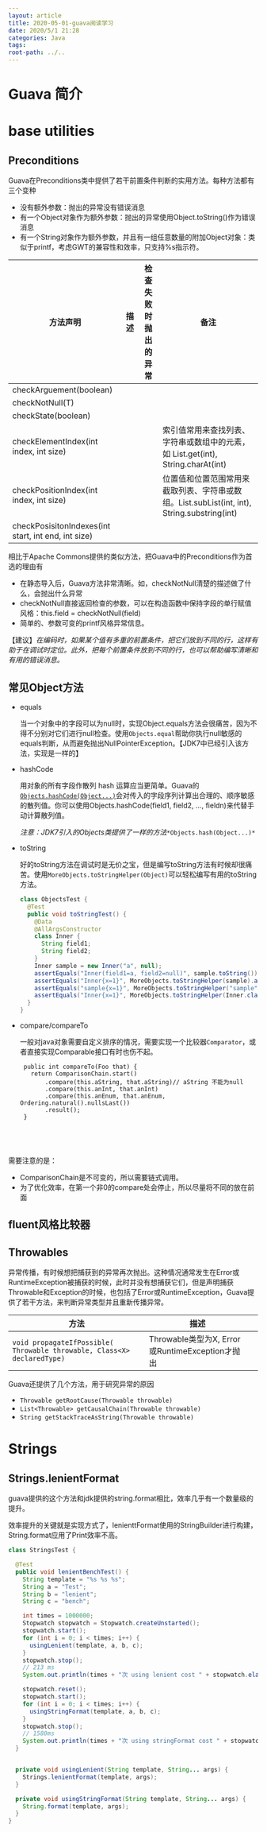 ```yaml
---
layout: article
title: 2020-05-01-guava阅读学习
date: 2020/5/1 21:28
categories: Java
tags:
root-path: ../..
---
```


# Guava 简介


[Guava官方教程(中文版)]: https://ifeve.com/google-guava/
# base utilities

##  Preconditions

Guava在Preconditions类中提供了若干前置条件判断的实用方法。每种方法都有三个变种

- 没有额外参数：抛出的异常没有错误消息
- 有一个Object对象作为额外参数：抛出的异常使用Object.toString()作为错误消息
- 有一个String对象作为额外参数，并且有一组任意数量的附加Object对象：类似于printf，考虑GWT的兼容性和效率，只支持%s指示符。

| 方法声明                                            | 描述 | 检查失败时抛出的异常 | 备注                                                         |
| --------------------------------------------------- | ---- | -------------------- | ------------------------------------------------------------ |
| checkArguement(boolean)                             |      |                      |                                                              |
| checkNotNull(T)                                     |      |                      |                                                              |
| checkState(boolean)                                 |      |                      |                                                              |
| checkElementIndex(int index, int size)              |      |                      | 索引值常用来查找列表、字符串或数组中的元素，如 List.get(int), String.charAt(int) |
| checkPositionIndex(int index, int size)             |      |                      | 位置值和位置范围常用来截取列表、字符串或数组。List.subList(int, int), String.substring(int) |
| checkPosisitonIndexes(int start, int end, int size) |      |                      |                                                              |

相比于Apache Commons提供的类似方法，把Guava中的Preconditions作为首选的理由有

- 在静态导入后，Guava方法非常清晰。如，checkNotNull清楚的描述做了什么，会抛出什么异常
- checkNotNull直接返回检查的参数，可以在构造函数中保持字段的单行赋值风格：this.field = checkNotNull(field)
- 简单的、参数可变的printf风格异常信息。

【建议】*在编码时，如果某个值有多重的前置条件，把它们放到不同的行，这样有助于在调试时定位。此外，把每个前置条件放到不同的行，也可以帮助编写清晰和有用的错误消息。*

## 常见Object方法

- equals

  当一个对象中的字段可以为null时，实现Object.equals方法会很痛苦，因为不得不分别对它们进行null检查。使用`Objects.equal`帮助你执行null敏感的equals判断，从而避免抛出NullPointerException。【JDK7中已经引入该方法，实现是一样的】

- hashCode

  用对象的所有字段作散列 hash 运算应当更简单。Guava的[`Objects.hashCode(Object...)`](http://docs.guava-libraries.googlecode.com/git-history/release/javadoc/com/google/common/base/Objects.html#hashCode(java.lang.Object...))会对传入的字段序列计算出合理的、顺序敏感的散列值。你可以使用Objects.hashCode(field1, field2, …, fieldn)来代替手动计算散列值。

  *注意：JDK7引入的Objects类提供了一样的方法*`*Objects.hash(Object...)*`

- toString

  好的toString方法在调试时是无价之宝，但是编写toString方法有时候却很痛苦。使用`MoreObjects.toStringHelper(Object)`可以轻松编写有用的toString方法。

  ```java
  class ObjectsTest {
    @Test
    public void toStringTest() {
      @Data
      @AllArgsConstructor
      class Inner {
        String field1;
        String field2;
      }
      Inner sample = new Inner("a", null);
      assertEquals("Inner(field1=a, field2=null)", sample.toString());
      assertEquals("Inner{x=1}", MoreObjects.toStringHelper(sample).add("x", "1").toString());
      assertEquals("sample{x=1}", MoreObjects.toStringHelper("sample").add("x", "1").toString());
      assertEquals("Inner{x=1}", MoreObjects.toStringHelper(Inner.class).add("x", "1").toString());
    }
  }
  ```

- compare/compareTo

  一般对java对象需要自定义排序的情况，需要实现一个比较器`Comparator`，或者直接实现Comparable接口有时也伤不起。

  <pre><code class="java"> public int compareTo(Foo that) {
     return ComparisonChain.start()
         .compare(this.aString, that.aString)// aString 不能为null
         .compare(this.anInt, that.anInt)
         .compare(this.anEnum, that.anEnum, Ordering.natural().nullsLast())
         .result();
   }
</code></pre>

  需要注意的是：

  - ComparisonChain是不可变的，所以需要链式调用。
  - 为了优化效率，在第一个非0的compare处会停止，所以尽量将不同的放在前面

## fluent风格比较器



## Throwables

异常传播，有时候想把捕获到的异常再次抛出。这种情况通常发生在Error或RuntimeException被捕获的时候，此时并没有想捕获它们，但是声明捕获Throwable和Exception的时候，也包括了Error或RuntimeException，Guava提供了若干方法，来判断异常类型并且重新传播异常。

| 方法                                                         | 描述                                            |      |
| ------------------------------------------------------------ | ----------------------------------------------- | ---- |
| `void propagateIfPossible( Throwable throwable, Class<X> declaredType)` | Throwable类型为X, Error或RuntimeException才抛出 |      |

Guava还提供了几个方法，用于研究异常的原因

- `Throwable getRootCause(Throwable throwable)`
- `List<Throwable> getCausalChain(Throwable throwable)`
- `String getStackTraceAsString(Throwable throwable)`

# Strings

## Strings.lenientFormat

guava提供的这个方法和jdk提供的string.format相比，效率几乎有一个数量级的提升。

效率提升的关键就是实现方式了，lenienttFormat使用的StringBuilder进行构建，String.format应用了Print效率不高。

```java
class StringsTest {

  @Test
  public void lenientBenchTest() {
    String template = "%s %s %s";
    String a = "Test";
    String b = "lenient";
    String c = "bench";

    int times = 1000000;
    Stopwatch stopwatch = Stopwatch.createUnstarted();
    stopwatch.start();
    for (int i = 0; i < times; i++) {
      usingLenient(template, a, b, c);
    }
    stopwatch.stop();
    // 213 ms
    System.out.println(times + "次 using lenient cost " + stopwatch.elapsed(TimeUnit.MILLISECONDS) + " ms");

    stopwatch.reset();
    stopwatch.start();
    for (int i = 0; i < times; i++) {
      usingStringFormat(template, a, b, c);
    }
    stopwatch.stop();
    // 1580ms
    System.out.println(times + "次 using stringFormat cost " + stopwatch.elapsed(TimeUnit.MILLISECONDS) + " ms");
  }


  private void usingLenient(String template, String... args) {
    Strings.lenientFormat(template, args);
  }

  private void usingStringFormat(String template, String... args) {
    String.format(template, args);
  }
}
```

